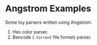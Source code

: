 # Angstrom Examples

Some toy parsers written using Angstrom.

1. Hex color parser.
2. Bencode (`.torrent` file format) parser.
